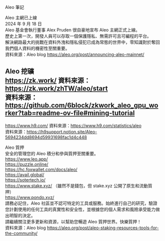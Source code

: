 Aleo 筆記  
  
Aleo 主網已上線  
2024 年 9 月 18 日  
Aleo 基金會執行董事 Alex Pruden 很自豪地宣布 Aleo 主網正式上線。  
歷史上第一次，開發人員可以存取一個保護隱私、無需許可且可編程的平台。  
解決網路最大的挑戰在資料外洩和隱私侵犯已成為常態的世界中，零知識對於奪回我們個人資料的機密性至關重要。  
資料來源：Aleo blog https://aleo.org/post/announcing-aleo-mainnet/  
  
Aleo 挖礦  
https://zk.work/
資料來源：https://zk.work/zhTW/aleo/start  
資料來源：https://github.com/6block/zkwork_aleo_gpu_worker?tab=readme-ov-file#mining-tutorial  
---  
https://www.h9.com/
資料來源：https://www.h9.com/statistics/aleo  
​​資料來源：https://h9support.notion.site/Aleo-5694234dd8694d59931698fac1d4c448  
  
Aleo 質押  
安全的管理您的 Aleo 積分和參與質押至關重要。  
https://www.leo.app/  
https://puzzle.online/  
https://hc.foxwallet.com/docs/aleo/  
https://avail.global/  
https://sotertech.io/  
https://www.stake.xyz/ （雖然不是錢包，但 stake.xyz 公開了原生和流動質押）  
https://www.pondo.xyz/  
請務必記住，Aleo 社區並不認可特定的工具或服務。始終進行自己的研究，驗證您計劃使用的任何工具的真實性和安全性，並根據您的個人需求和風險承受能力做出明智的決定。  
請繼續關注更多更新和資源，以幫助您暢遊 Aleo 質押世界。快樂質押！  
資料來源：Aleo blog https://aleo.org/post/aleo-staking-resources-tools-for-the-community/  

